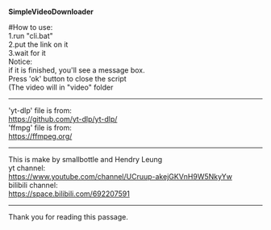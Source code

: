 __SimpleVideoDownloader__

#How to use:  
1.run "cli.bat"  
2.put the link on it  
3.wait for it  
Notice:  
if it is finished, you'll see a message box.  
Press 'ok' button to close the script  
(The video will in "video" folder  


***
'yt-dlp' file is from:  
https://github.com/yt-dlp/yt-dlp/  
'ffmpg' file is from:  
https://ffmpeg.org/  
***
This is make by smallbottle and Hendry Leung  
yt channel:  
https://www.youtube.com/channel/UCruup-akejGKVnH9W5NkyYw  
bilibili channel:  
https://space.bilibili.com/692207591  
***
Thank you for reading this passage.

